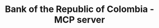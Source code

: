 ---
layout: project
title:  "Bank of the Republic of Colombia - MCP server"
description: "An MCP server that access to data from the Colombia central bank, like inflation, exchange rate, etc."
stack: "Python, FastAPI, SQLite, Docker, TypeScript and Cloudflare Workers."
source: "https://github.com/kevyder/banrepco_mcp"
order: 1
---
